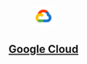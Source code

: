 <p align=center><img src='Cloud.png' width=8%></p>

<h2 align=center><a href='https://cloud.google.com/'>Google Cloud</a><h2>

